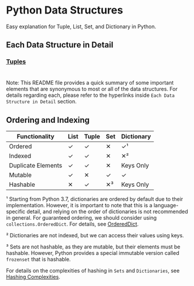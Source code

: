 # Python Data Structures
Easy explanation for Tuple, List, Set, and Dictionary in Python.

## Each Data Structure in Detail

### [Tuples](https://github.com/psumitcode/python-data-structures/blob/main/Tuples.md)

#

Note: This README file provides a quick summary of some important elements that are synonymous to most or all of the data structures. For details regarding each, please refer to the hyperlinks inside `Each Data Structure in Detail` section.

## Ordering and Indexing

| Functionality | List | Tuple | Set | Dictionary |
| --- | --- | --- | --- | --- |
| Ordered | ✓ | ✓ | ✕ | ✓¹ |
| Indexed | ✓ | ✓ | ✕ | ✕² |
| Duplicate Elements | ✓ | ✓ | ✕ | Keys Only |
| Mutable | ✓ | ✕ | ✓ | ✓ |
| Hashable | ✕ | ✓ | ✕³ | Keys Only |

¹ Starting from Python 3.7, dictionaries are ordered by default due to their implementation. However, it is important to note that this is a language-specific detail, and relying on the order of dictionaries is not recommended in general. For guaranteed ordering, we should consider using `collections.OrderedDict`. For details, see [OrderedDict](https://github.com/psumitcode/python-data-structures/blob/main/OrderedDict.md).

² Dictionaries are not indexed, but we can access their values using keys.

³ Sets are not hashable, as they are mutable, but their elements must be hashable. However, Python provides a special immutable version called `frozenset` that is hashable.

For details on the complexities of hashing in `Sets` and `Dictionaries`, see [Hashing Complexities](https://github.com/psumitcode/python-data-structures/blob/main/Hashing%20Complexities.md).
